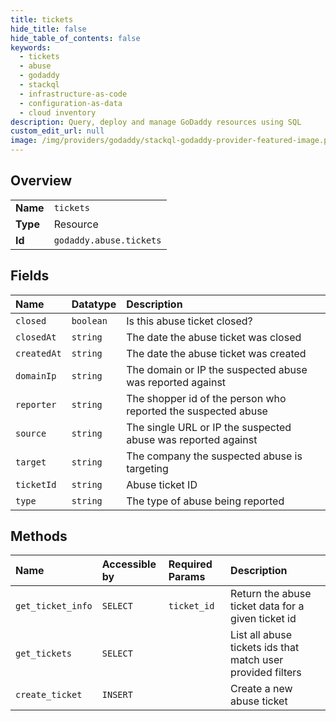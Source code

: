 ```yaml
---
title: tickets
hide_title: false
hide_table_of_contents: false
keywords:
  - tickets
  - abuse
  - godaddy    
  - stackql
  - infrastructure-as-code
  - configuration-as-data
  - cloud inventory
description: Query, deploy and manage GoDaddy resources using SQL
custom_edit_url: null
image: /img/providers/godaddy/stackql-godaddy-provider-featured-image.png
---
```

  
    

## Overview
<table><tbody>
<tr><td><b>Name</b></td><td><code>tickets</code></td></tr>
<tr><td><b>Type</b></td><td>Resource</td></tr>
<tr><td><b>Id</b></td><td><code>godaddy.abuse.tickets</code></td></tr>
</tbody></table>

## Fields
| Name | Datatype | Description |
|:-----|:---------|:------------|
| `closed` | `boolean` | Is this abuse ticket closed? |
| `closedAt` | `string` | The date the abuse ticket was closed |
| `createdAt` | `string` | The date the abuse ticket was created |
| `domainIp` | `string` | The domain or IP the suspected abuse was reported against |
| `reporter` | `string` | The shopper id of the person who reported the suspected abuse |
| `source` | `string` | The single URL or IP the suspected abuse was reported against |
| `target` | `string` | The company the suspected abuse is targeting |
| `ticketId` | `string` | Abuse ticket ID |
| `type` | `string` | The type of abuse being reported |
## Methods
| Name | Accessible by | Required Params | Description |
|:-----|:--------------|:----------------|:------------|
| `get_ticket_info` | `SELECT` | `ticket_id` | Return the abuse ticket data for a given ticket id |
| `get_tickets` | `SELECT` |  | List all abuse tickets ids that match user provided filters |
| `create_ticket` | `INSERT` |  | Create a new abuse ticket |
